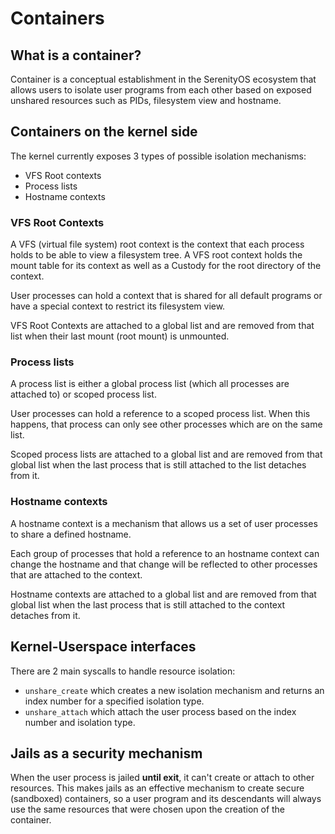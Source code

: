 # Containers

## What is a container?

Container is a conceptual establishment in the SerenityOS ecosystem that
allows users to isolate user programs from each other based on exposed
unshared resources such as PIDs, filesystem view and hostname.

## Containers on the kernel side

The kernel currently exposes 3 types of possible isolation mechanisms:
- VFS Root contexts
- Process lists
- Hostname contexts

### VFS Root Contexts

A VFS (virtual file system) root context is the context that each process
holds to be able to view a filesystem tree.
A VFS root context holds the mount table for its context as well as a
Custody for the root directory of the context.

User processes can hold a context that is shared for all default programs
or have a special context to restrict its filesystem view.

VFS Root Contexts are attached to a global list and are removed from that
list when their last mount (root mount) is unmounted.

### Process lists

A process list is either a global process list (which all processes are
attached to) or scoped process list.

User processes can hold a reference to a scoped process list. When this
happens, that process can only see other processes which are on the same
list.

Scoped process lists are attached to a global list and are removed from that global list
when the last process that is still attached to the list detaches from it.

### Hostname contexts

A hostname context is a mechanism that allows us a set of user processes
to share a defined hostname.

Each group of processes that hold a reference to an hostname context can
change the hostname and that change will be reflected to other processes
that are attached to the context.

Hostname contexts are attached to a global list and are removed from that
global list when the last process that is still attached to the context detaches
from it.

## Kernel-Userspace interfaces

There are 2 main syscalls to handle resource isolation:
- `unshare_create` which creates a new isolation mechanism and returns
  an index number for a specified isolation type. 
- `unshare_attach` which attach the user process based on the index number
  and isolation type.

## Jails as a security mechanism

When the user process is jailed **until exit**, it can't create or attach to other resources.
This makes jails as an effective mechanism to create secure (sandboxed) containers,
so a user program and its descendants will always use the same resources that
were chosen upon the creation of the container.

